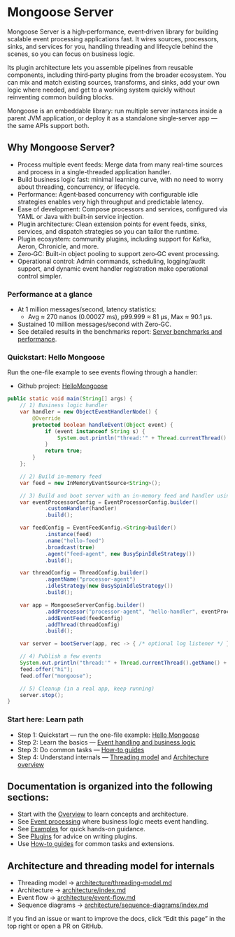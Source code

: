 # Mongoose Server

Mongoose Server is a high‑performance, event‑driven library for building scalable event processing applications fast.
It wires sources, processors, sinks, and services for you, handling threading and lifecycle behind the scenes, so you
can focus on business logic.

Its plugin architecture lets you assemble pipelines from reusable components, including third‑party plugins from the
broader ecosystem. You can mix and match existing sources, transforms, and sinks, add your own logic where needed, and
get to a working system quickly without reinventing common building blocks.

Mongoose is an embeddable library: run multiple server instances inside a parent JVM application, or deploy it as a
standalone single‑server app — the same APIs support both.

## Why Mongoose Server?

* Process multiple event feeds: Merge data from many real-time sources and process in a single-threaded application
  handler.
* Build business logic fast: minimal learning curve, with no need to worry about threading, concurrency, or lifecycle.
* Performance: Agent‑based concurrency with configurable idle strategies enables very high throughput and predictable
  latency.
* Ease of development: Compose processors and services, configured via YAML or Java with built‑in service injection.
* Plugin architecture: Clean extension points for event feeds, sinks, services, and dispatch strategies so you can
  tailor the runtime.
* Plugin ecosystem: community plugins, including support for Kafka, Aeron, Chronicle, and more.
* Zero‑GC: Built-in object pooling to support zero‑GC event processing.
* Operational control: Admin commands, scheduling, logging/audit support, and dynamic event handler registration
  make operational control simpler.

### Performance at a glance

- At 1 million messages/second, latency statistics:
    - Avg ≈ 270 nanos (0.00027 ms), p99.999 ≈ 81 µs, Max ≈ 90.1 µs.
- Sustained 10 million messages/second with Zero‑GC.
- See detailed results in the benchmarks
  report: [Server benchmarks and performance](reports/server-benchmarks-and-performance.md).

### Quickstart: Hello Mongoose

Run the one-file example to see events flowing through a handler:

- Github project: [HelloMongoose](https://github.com/telaminai/hellomongoose)

```java
public static void main(String[] args) {
    // 1) Business logic handler
    var handler = new ObjectEventHandlerNode() {
        @Override
        protected boolean handleEvent(Object event) {
            if (event instanceof String s) {
                System.out.println("thread:'" + Thread.currentThread().getName() + "' Got event: " + s);
            }
            return true;
        }
    };

    // 2) Build in-memory feed
    var feed = new InMemoryEventSource<String>();

    // 3) Build and boot server with an in-memory feed and handler using builder APIs
    var eventProcessorConfig = EventProcessorConfig.builder()
            .customHandler(handler)
            .build();

    var feedConfig = EventFeedConfig.<String>builder()
            .instance(feed)
            .name("hello-feed")
            .broadcast(true)
            .agent("feed-agent", new BusySpinIdleStrategy())
            .build();

    var threadConfig = ThreadConfig.builder()
            .agentName("processor-agent")
            .idleStrategy(new BusySpinIdleStrategy())
            .build();

    var app = MongooseServerConfig.builder()
            .addProcessor("processor-agent", "hello-handler", eventProcessorConfig)
            .addEventFeed(feedConfig)
            .addThread(threadConfig)
            .build();

    var server = bootServer(app, rec -> { /* optional log listener */ });

    // 4) Publish a few events
    System.out.println("thread:'" + Thread.currentThread().getName() + "' publishing events\n");
    feed.offer("hi");
    feed.offer("mongoose");

    // 5) Cleanup (in a real app, keep running)
    server.stop();
}
```

### Start here: Learn path
- Step 1: Quickstart — run the one-file example: [Hello Mongoose](https://github.com/telaminai/hellomongoose)
- Step 2: Learn the basics — [Event handling and business logic](overview/event-processing-architecture.md)
- Step 3: Do common tasks — [How-to guides](how-to/how-to-subscribing-to-named-event-feeds.md)
- Step 4: Understand internals — [Threading model](architecture/threading-model.md) and [Architecture overview](architecture/overview.md)

## Documentation is organized into the following sections:

- Start with the [Overview](overview/engineers-overview.md) to learn concepts and architecture.
- See [Event processing](overview/event-processing-architecture.md) where business logic meets event handling.
- See [Examples](guide/file-and-memory-feeds-example.md) for quick hands-on guidance.
- See [Plugins](plugin/writing-a-message-sink-plugin.md) for advice on writing plugins.
- Use [How-to guides](how-to/how-to-subscribing-to-named-event-feeds.md) for common tasks and extensions.

## Architecture and threading model for internals

- Threading model → [architecture/threading-model.md](architecture/threading-model.md)
- Architecture → [architecture/index.md](architecture/index.md)
- Event flow → [architecture/event-flow.md](architecture/event-flow.md)
- Sequence diagrams → [architecture/sequence-diagrams/index.md](architecture/sequence-diagrams/index.md)

If you find an issue or want to improve the docs, click “Edit this page” in the top right or open a PR on GitHub.
